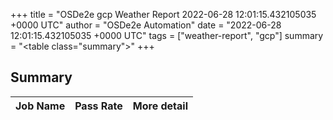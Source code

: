 +++
title = "OSDe2e gcp Weather Report 2022-06-28 12:01:15.432105035 +0000 UTC"
author = "OSDe2e Automation"
date = "2022-06-28 12:01:15.432105035 +0000 UTC"
tags = ["weather-report", "gcp"]
summary = "<table class=\"summary\"></table>"
+++
## Summary

| Job Name | Pass Rate | More detail |
|----------|-----------|-------------|




